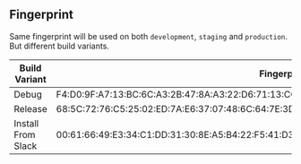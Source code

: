 ## Fingerprint

Same fingerprint will be used on both `development`, `staging` and `production`. But different build variants.

| Build Variant      | Fingerprint                                                                                     |
| ------------------ | ----------------------------------------------------------------------------------------------- |
| Debug              | F4:D0:9F:A7:13:BC:6C:A3:2B:47:8A:A3:22:D6:71:13:CC:BD:AC:D1:98:10:FA:C0:F1:2E:8B:0C:D9:8D:B5:BA |
| Release            | 68:5C:72:76:C5:25:02:ED:7A:E6:37:07:48:6C:64:7E:3D:A1:65:2F:FC:07:7D:F2:D8:2C:46:CE:D5:25:9D:6C |
| Install From Slack | 00:61:66:49:E3:34:C1:DD:31:30:8E:A5:B4:22:F5:41:D3:46:22:27:7D:D8:C5:E6:E5:E7:11:D1:D4:C3:65:EA |

